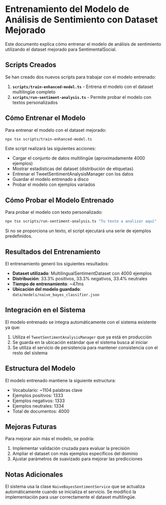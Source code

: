 # Entrenamiento del Modelo de Análisis de Sentimiento con Dataset Mejorado

Este documento explica cómo entrenar el modelo de análisis de sentimiento utilizando el dataset mejorado para SentimentalSocial.

## Scripts Creados

Se han creado dos nuevos scripts para trabajar con el modelo entrenado:

1. **`scripts/train-enhanced-model.ts`** - Entrena el modelo con el dataset multilingüe completo
2. **`scripts/run-sentiment-analysis.ts`** - Permite probar el modelo con textos personalizados

## Cómo Entrenar el Modelo

Para entrenar el modelo con el dataset mejorado:

```bash
npx tsx scripts/train-enhanced-model.ts
```

Este script realizará las siguientes acciones:
- Cargar el conjunto de datos multilingüe (aproximadamente 4000 ejemplos)
- Mostrar estadísticas del dataset (distribución de etiquetas)
- Entrenar el TweetSentimentAnalysisManager con los datos
- Guardar el modelo entrenado a disco
- Probar el modelo con ejemplos variados

## Cómo Probar el Modelo Entrenado

Para probar el modelo con texto personalizado:

```bash
npx tsx scripts/run-sentiment-analysis.ts "Tu texto a analizar aquí"
```

Si no se proporciona un texto, el script ejecutará una serie de ejemplos predefinidos.

## Resultados del Entrenamiento

El entrenamiento generó los siguientes resultados:

- **Dataset utilizado**: MultilingualSentimentDataset con 4000 ejemplos
- **Distribución**: 33.3% positivos, 33.3% negativos, 33.4% neutrales
- **Tiempo de entrenamiento**: ~47ms
- **Ubicación del modelo guardado**: `data/models/naive_bayes_classifier.json`

## Integración en el Sistema

El modelo entrenado se integra automáticamente con el sistema existente ya que:

1. Utiliza el `TweetSentimentAnalysisManager` que ya está en producción
2. Se guarda en la ubicación estándar que el sistema busca al iniciar
3. Se utiliza el servicio de persistencia para mantener consistencia con el resto del sistema

## Estructura del Modelo

El modelo entrenado mantiene la siguiente estructura:
- Vocabulario: ~1104 palabras clave
- Ejemplos positivos: 1333
- Ejemplos negativos: 1333
- Ejemplos neutrales: 1334
- Total de documentos: 4000

## Mejoras Futuras

Para mejorar aún más el modelo, se podría:

1. Implementar validación cruzada para evaluar la precisión
2. Ampliar el dataset con más ejemplos específicos del dominio
3. Ajustar parámetros de suavizado para mejorar las predicciones

## Notas Adicionales

El sistema usa la clase `NaiveBayesSentimentService` que se actualiza automáticamente cuando se inicializa el servicio. Se modificó la implementación para usar correctamente el dataset multilingüe.

